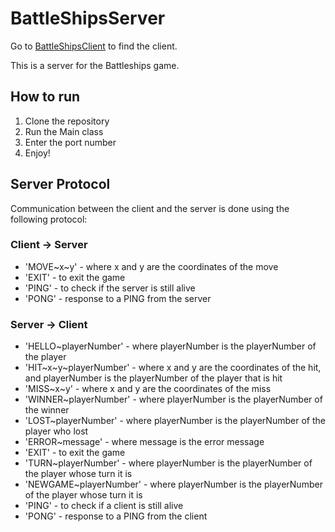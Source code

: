# BattleShipsServer
Go to [BattleShipsClient](https://github.com/gerwintrip/BattleShipsClient) to find the client.

This is a server for the Battleships game.

## How to run
1. Clone the repository
2. Run the Main class
3. Enter the port number
4. Enjoy!

## Server Protocol
Communication between the client and the server is done using the following protocol:

### Client -> Server
* 'MOVE\~x\~y' - where x and y are the coordinates of the move
* 'EXIT' - to exit the game
* 'PING' - to check if the server is still alive
* 'PONG' - response to a PING from the server

### Server -> Client
* 'HELLO\~playerNumber' - where playerNumber is the playerNumber of the player
* 'HIT\~x\~y\~playerNumber' - where x and y are the coordinates of the hit, and playerNumber is the playerNumber of the player that is hit
* 'MISS\~x\~y' - where x and y are the coordinates of the miss
* 'WINNER~playerNumber' - where playerNumber is the playerNumber of the winner
* 'LOST~playerNumber' - where playerNumber is the playerNumber of the player who lost
* 'ERROR~message' - where message is the error message
* 'EXIT' - to exit the game
* 'TURN~playerNumber' - where playerNumber is the playerNumber of the player whose turn it is
* 'NEWGAME~playerNumber' - where playerNumber is the playerNumber of the player whose turn it is
* 'PING' - to check if a client is still alive
* 'PONG' - response to a PING from the client
